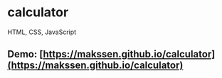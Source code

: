 # calculator
HTML, CSS, JavaScript

## Demo: [https://makssen.github.io/calculator](https://makssen.github.io/calculator) 
